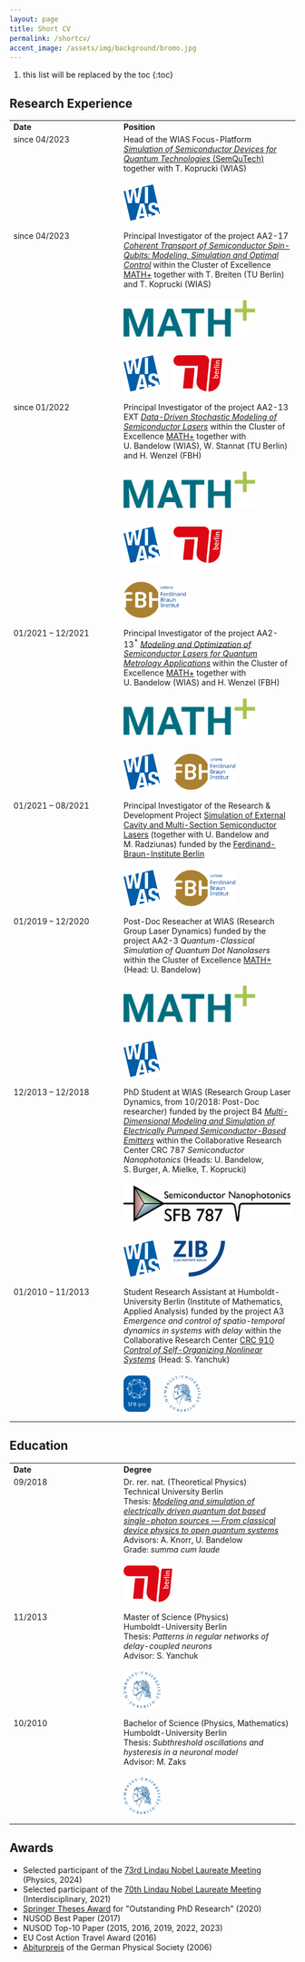 ```yaml
---
layout: page
title: Short CV
permalink: /shortcv/
accent_image: /assets/img/background/bromo.jpg
---
```


<style type="text/css">
	td {
		vertical-align: top;
	}
	img.logo {
		height: 64px;
		margin-top: 20px;
		margin-right: 20px;
		margin-bottom: 10px;
	}
</style>


1. this list will be replaced by the toc
{:toc}



## Research Experience


<table width="100%">
	<tr>
		<td width="180px"><b>Date</b></td>
		<td><b>Position</b></td>
	</tr>
	<tr>
		<td>since 04/2023</td>
		<td>Head of the WIAS Focus-Platform <a href="https://www.wias-berlin.de/research/fps/fp2"><i>Simulation of Semiconductor Devices for Quantum Technologies</i> (SemQuTech)</a> together with T.&nbsp;Koprucki (WIAS)<br />
		<img src="/assets/img/logos/wias.svg" class="logo"/>
		</td>
	</tr>
	<tr>
		<td>since 04/2023</td>
		<td>Principal Investigator of the project AA2-17 <a href="https://mathplus.de/research-2/application-areas/aa2-materials-light-devices/aa2-17/"><i>Coherent Transport of Semiconductor Spin-Qubits: Modeling, Simulation and Optimal Control</i></a> within the Cluster of Excellence <a href="http://www.mathplus.de">MATH+</a> together with T.&nbsp;Breiten (TU Berlin) and T.&nbsp;Koprucki (WIAS)<br />
		<img src="/assets/img/logos/mathplus.svg" class="logo"/>
		<img src="/assets/img/logos/wias.svg" class="logo"/>
		<img src="/assets/img/logos/tu_berlin.svg" class="logo"/>
		</td>
	</tr>
	<tr>
		<td>since 01/2022</td>
		<td>Principal Investigator of the project AA2-13 EXT <a href="https://mathplus.de/research-2/application-areas/aa2-materials-light-devices/aa2-13/"><i>Data-Driven Stochastic Modeling of Semiconductor Lasers</i></a> within the Cluster of Excellence <a href="http://www.mathplus.de">MATH+</a> together with U.&nbsp;Bandelow (WIAS), W.&nbsp;Stannat (TU Berlin) and H.&nbsp;Wenzel (FBH)<br />
		<img src="/assets/img/logos/mathplus.svg" class="logo"/>
		<img src="/assets/img/logos/wias.svg" class="logo"/>
		<img src="/assets/img/logos/tu_berlin.svg" class="logo"/>
		<img src="/assets/img/logos/fbh.svg" class="logo"/>
		</td>
	</tr>
	<tr>
		<td>01/2021 &ndash; 12/2021</td>
		<td>Principal Investigator of the project AA2-13<sup>&ast;</sup> <a href="https://mathplus.de/research-2/application-areas/aa2-materials-light-devices/aa2-13/"><i>Modeling and Optimization of Semiconductor Lasers for Quantum Metrology Applications</i></a> within the Cluster of Excellence <a href="http://www.mathplus.de">MATH+</a> together with U.&nbsp;Bandelow (WIAS) and H.&nbsp;Wenzel (FBH)<br />
		<img src="/assets/img/logos/mathplus.svg" class="logo"/>
		<img src="/assets/img/logos/wias.svg" class="logo"/>
		<img src="/assets/img/logos/fbh.svg" class="logo"/>
		</td>        
	</tr>
	<tr>
		<td>01/2021 &ndash; 08/2021</td>
		<td>Principal Investigator of the Research &amp; Development Project <a href="https://www.wias-berlin.de/projects/SECMSSL/">Simulation of External Cavity and Multi-Section Semiconductor Lasers</a> (together with U.&nbsp;Bandelow and M.&nbsp;Radziunas) funded by the <a href="https://www.fbh-berlin.de">Ferdinand-Braun-Institute Berlin</a><br />
		<img src="/assets/img/logos/wias.svg" class="logo"/>
		<img src="/assets/img/logos/fbh.svg" class="logo"/>
		</td>
	</tr>
	<tr>
		<td>01/2019 &ndash; 12/2020</td>
		<td>Post-Doc Reseacher at WIAS (Research Group Laser Dynamics) 
        funded by the project AA2-3 <i>Quantum-Classical Simulation of Quantum Dot Nanolasers</i> within the Cluster of Excellence <a href="http://www.mathplus.de">MATH+</a> (Head: U.&nbsp;Bandelow)<br />
		<img src="/assets/img/logos/mathplus.svg" class="logo"/>
		<img src="/assets/img/logos/wias.svg" class="logo"/>
		</td>
	</tr>
	<tr>
		<td>12/2013 &ndash; 12/2018</td>
		<td>PhD Student at WIAS (Research Group Laser Dynamics, from 10/2018: Post-Doc researcher) funded by the project B4 <i><a href="https://www.wias-berlin.de/projects/sfb787-b4">Multi-Dimensional Modeling and Simulation of Electrically Pumped Semiconductor-Based Emitters</a></i> within the Collaborative Research Center CRC 787 <i>Semiconductor Nanophotonics</i> (Heads: U.&nbsp;Bandelow, S.&nbsp;Burger, A.&nbsp;Mielke, T.&nbsp;Koprucki)<br />
		<img src="/assets/img/logos/sfb787.svg" class="logo"/>
		<img src="/assets/img/logos/wias.svg" class="logo"/>
		<img src="/assets/img/logos/zib.svg" class="logo"/>
		</td>
	</tr>
	<tr>
		<td>01/2010 &ndash; 11/2013</td>
		<td>Student Research Assistant at Humboldt-University Berlin (Institute of Mathematics, Applied Analysis) funded by the project A3 <i>Emergence and control of spatio-temporal dynamics in systems with delay</i> within the Collaborative Research Center <a href="https://www.tu.berlin/itp/sfb910">CRC 910 <i>Control of Self-Organizing Nonlinear Systems</i></a> (Head: S.&nbsp;Yanchuk)<br />
		<img src="/assets/img/logos/sfb910.png" class="logo"/>
		<img src="/assets/img/logos/hu_berlin.svg" class="logo"/>
		</td>
	</tr>
</table>



## Education

<table width="100%">
	<tr>
		<td width="180px"><b>Date</b></td>
		<td><b>Degree</b></td>
	</tr>
	<tr>
		<td>09/2018</td>
		<td>Dr. rer. nat. (Theoretical Physics)<br />
			Technical University Berlin<br />
			Thesis: <a href="http://dx.doi.org/10.14279/depositonce-7516"><i>Modeling and simulation of electrically driven quantum dot based single-photon sources &mdash; From classical device physics to open quantum systems</i></a><br />
            Advisors: A.&nbsp;Knorr, U.&nbsp;Bandelow<br />
			Grade: <i>summa cum laude</i><br />
			<img src="/assets/img/logos/tu_berlin.svg" class="logo"/>
		</td>		
	</tr>
	<tr>
		<td>11/2013</td>
		<td>Master of Science (Physics)<br />
			Humboldt-University Berlin<br />
			Thesis: <i>Patterns in regular networks of delay-coupled neurons</i><br />
            Advisor: S.&nbsp;Yanchuk<br />
			<img src="/assets/img/logos/hu_berlin.svg" class="logo"/>
		</td>
	</tr>
	<tr>
		<td>10/2010</td>
		<td>Bachelor of Science (Physics, Mathematics)<br />
			Humboldt-University Berlin<br />
			Thesis: <i>Subthreshold oscillations and hysteresis in a neuronal model</i><br />
            Advisor: M.&nbsp;Zaks<br />
			<img src="/assets/img/logos/hu_berlin.svg" class="logo"/>
		</td>
	</tr>
</table>



## Awards

<ul>
	<li>Selected participant of the <a href="https://www.lindau-nobel.org/">73rd Lindau Nobel Laureate Meeting</a>
		(Physics, 2024)</li>
	<li>Selected participant of the <a href="https://www.lindau-nobel.org/">70th Lindau Nobel Laureate Meeting</a>
		(Interdisciplinary, 2021)</li>
	<li><a href="https://www.springer.com/gp/book/9783030395421">Springer Theses Award</a> for "Outstanding PhD
		Research" (2020)</li>
	<li>NUSOD Best Paper (2017)</li>
	<li>NUSOD Top-10 Paper (2015, 2016, 2019, 2022, 2023)</li>
	<li>EU Cost Action Travel Award (2016)</li>
	<li><a href="https://www.dpg-physik.de/auszeichnungen/dpg-preise/abiturpreis/">Abiturpreis</a> of the German
		Physical Society (2006)</li>
</ul>
